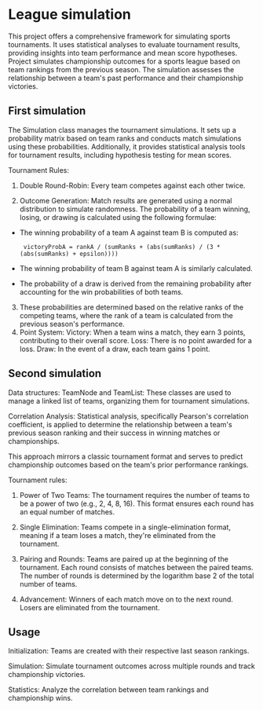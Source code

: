# League simulation
This project offers a comprehensive framework for simulating sports tournaments. It uses statistical analyses to evaluate tournament results, providing insights into team performance and mean score hypotheses. Project simulates championship outcomes for a sports league based on team rankings from the previous season. The simulation assesses the relationship between a team's past performance and their championship victories.

## First simulation
The Simulation class manages the tournament simulations. It sets up a probability matrix based on team ranks and conducts match simulations using these probabilities. Additionally, it provides statistical analysis tools for tournament results, including hypothesis testing for mean scores.

Tournament Rules:

  1. Double Round-Robin: Every team competes against each other twice. 

  2. Outcome Generation: Match results are generated using a normal distribution to simulate randomness. The probability of a team winning, losing, or drawing is calculated using the following formulae:
   - The winning probability of a team A against team B is computed as:
  
          victoryProbA = rankA / (sumRanks + (abs(sumRanks) / (3 * (abs(sumRanks) + epsilon))))
  
   - The winning probability of team B against team A is similarly calculated.
   - The probability of a draw is derived from the remaining probability after accounting for the win probabilities of both teams.

  3. These probabilities are determined based on the relative ranks of the competing teams, where the rank of a team is calculated from the previous season's performance.
  4. Point System:
    Victory: When a team wins a match, they earn 3 points, contributing to their overall score.
    Loss: There is no point awarded for a loss.
    Draw: In the event of a draw, each team gains 1 point.

## Second simulation
Data structures: 
TeamNode and TeamList: These classes are used to manage a linked list of teams, organizing them for tournament simulations.

Correlation Analysis:
Statistical analysis, specifically Pearson's correlation coefficient, is applied to determine the relationship between a team's previous season ranking and their success in winning matches or championships.

This approach mirrors a classic tournament format and serves to predict championship outcomes based on the team's prior performance rankings.

Tournament rules:
  1. Power of Two Teams:
    The tournament requires the number of teams to be a power of two (e.g., 2, 4, 8, 16). This format ensures each round has an equal number of matches.
  
  2. Single Elimination:
    Teams compete in a single-elimination format, meaning if a team loses a match, they're eliminated from the tournament.
  
  3. Pairing and Rounds:
    Teams are paired up at the beginning of the tournament.
    Each round consists of matches between the paired teams.
    The number of rounds is determined by the logarithm base 2 of the total number of teams.
  
  4. Advancement:
    Winners of each match move on to the next round.
    Losers are eliminated from the tournament.

## Usage
Initialization: Teams are created with their respective last season rankings.

Simulation: Simulate tournament outcomes across multiple rounds and track championship victories.

Statistics: Analyze the correlation between team rankings and championship wins.



